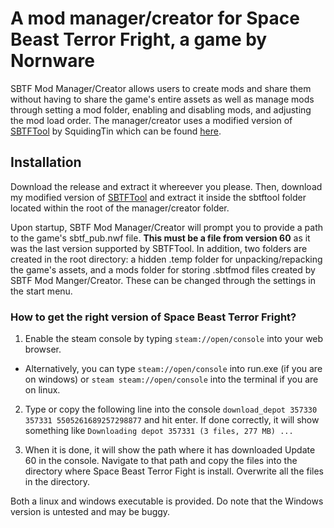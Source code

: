 # A mod manager/creator for Space Beast Terror Fright, a game by Nornware

SBTF Mod Manager/Creator allows users to create mods and share them without having to share the game's entire assets as well as manage mods through setting a mod folder, enabling and disabling mods, and adjusting the mod load order. The manager/creator uses a modified version of [SBTFTool](https://github.com/SquidingTin/sbtf_tool_batch/tree/v2.0.0) by SquidingTin which can be found [here](https://github.com/MisterIchor/sbtf_tool_batch).

## Installation
Download the release and extract it whereever you please. Then, download my modified version of [SBTFTool](https://github.com/MisterIchor/sbtf_tool_batch) and extract it inside the sbtftool folder located within the root of the manager/creator folder. 

Upon startup, SBTF Mod Manager/Creator will prompt you to provide a path to the game's sbtf_pub.nwf file. **This must be a file from version 60** as it was the last version supported by SBTFTool. In addition, two folders are created in the root directory: a hidden .temp folder for unpacking/repacking the game's assets, and a mods folder for storing .sbtfmod files created by SBTF Mod Manger/Creator. These can be changed through the settings in the start menu.

### How to get the right version of Space Beast Terror Fright?

1. Enable the steam console by typing ```steam://open/console``` into your web browser.
  - Alternatively, you can type ```steam://open/console``` into run.exe (if you are on windows) or ```steam steam://open/console``` into the terminal if you are on linux.

2. Type or copy the following line into the console ```download_depot 357330 357331 5505261689257298877``` and hit enter. If done correctly, it will show something like ```Downloading depot 357331 (3 files, 277 MB) ... ```

3. When it is done, it will show the path where it has downloaded Update 60 in the console. Navigate to that path and copy the files into the directory where Space Beast Terror Fight is install. Overwrite all the files in the directory.

Both a linux and windows executable is provided. Do note that the Windows version is untested and may be buggy.
